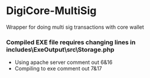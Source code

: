 # DigiCore-MultiSig
Wrapper for doing multi sig transactions with core wallet

### Compiled EXE file requires changing lines in includes\ExeOutput\src\Storage.php
- Using apache server comment out 6&16
- Compiling to exe comment out 7&17
